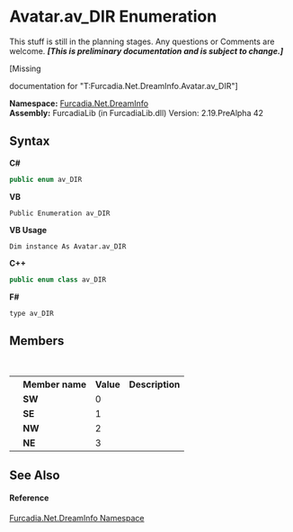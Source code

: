 # Avatar.av_DIR Enumeration
This stuff is still in the planning stages. Any questions or Comments are welcome. _**\[This is preliminary documentation and is subject to change.\]**_

\[Missing <summary> documentation for "T:Furcadia.Net.DreamInfo.Avatar.av_DIR"\]

**Namespace:**&nbsp;<a href="N_Furcadia_Net_DreamInfo">Furcadia.Net.DreamInfo</a><br />**Assembly:**&nbsp;FurcadiaLib (in FurcadiaLib.dll) Version: 2.19.PreAlpha 42

## Syntax

**C#**<br />
``` C#
public enum av_DIR
```

**VB**<br />
``` VB
Public Enumeration av_DIR
```

**VB Usage**<br />
``` VB Usage
Dim instance As Avatar.av_DIR
```

**C++**<br />
``` C++
public enum class av_DIR
```

**F#**<br />
``` F#
type av_DIR
```


## Members
&nbsp;<table><tr><th></th><th>Member name</th><th>Value</th><th>Description</th></tr><tr><td /><td target="F:Furcadia.Net.DreamInfo.Avatar.av_DIR.SW">**SW**</td><td>0</td><td /></tr><tr><td /><td target="F:Furcadia.Net.DreamInfo.Avatar.av_DIR.SE">**SE**</td><td>1</td><td /></tr><tr><td /><td target="F:Furcadia.Net.DreamInfo.Avatar.av_DIR.NW">**NW**</td><td>2</td><td /></tr><tr><td /><td target="F:Furcadia.Net.DreamInfo.Avatar.av_DIR.NE">**NE**</td><td>3</td><td /></tr></table>

## See Also


#### Reference
<a href="N_Furcadia_Net_DreamInfo">Furcadia.Net.DreamInfo Namespace</a><br />